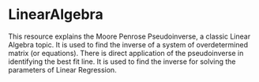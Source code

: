 # LinearAlgebra
This resource explains the Moore Penrose Pseudoinverse, a classic Linear Algebra topic. It is used to find the inverse of a
system of overdetermined matrix (or equations).
There is direct application of the pseudoinverse in identifying the best fit line. It is used to find the inverse for 
solving the parameters of Linear Regression. 

